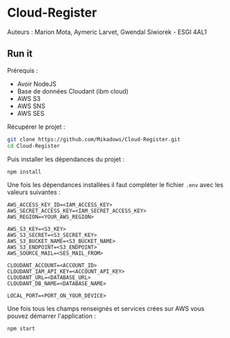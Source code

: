 # Cloud-Register

Auteurs : Marion Mota, Aymeric Larvet, Gwendal Siwiorek - ESGI 4AL1

## Run it

Prérequis :

* Avoir NodeJS
* Base de données Cloudant (ibm cloud)
* AWS S3
* AWS SNS
* AWS SES

Récupérer le projet :

````sh
git clone https://github.com/Mikadows/Cloud-Register.git
cd Cloud-Register
````

Puis installer les dépendances du projet :

````sh
npm install
````

Une fois les dépendances installées il faut compléter le fichier ``.env`` avec les valeurs suivantes :

```properties
AWS_ACCESS_KEY_ID=<IAM_ACCESS_KEY>
AWS_SECRET_ACCESS_KEY=<IAM_SECRET_ACCESS_KEY>
AWS_REGION=<YOUR_AWS_REGION>

AWS_S3_KEY=<S3_KEY>
AWS_S3_SECRET=<S3_SECRET_KEY>
AWS_S3_BUCKET_NAME=<S3_BUCKET_NAME>
AWS_S3_ENDPOINT=<S3_ENDPOINT>
AWS_SOURCE_MAIL=<SES_MAIL_FROM>

CLOUDANT_ACCOUNT=<ACCOUNT_ID>
CLOUDANT_IAM_API_KEY=<ACCOUNT_API_KEY>
CLOUDANT_URL=<DATABASE_URL>
CLOUDANT_DB_NAME=<DATABASE_NAME>

LOCAL_PORT=<PORT_ON_YOUR_DEVICE>
```

Une fois tous les champs renseignés et services crées sur AWS vous pouvez démarrer l'application :

```sh
npm start
```

